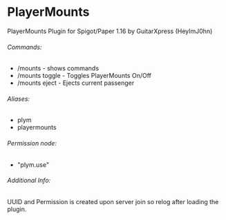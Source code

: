 # PlayerMounts
PlayerMounts Plugin for Spigot/Paper 1.16 by GuitarXpress (HeyImJ0hn)

###### Commands:
- /mounts - shows commands
- /mounts toggle - Toggles PlayerMounts On/Off
- /mounts eject - Ejects current passenger

###### Aliases:
  - plym
  - playermounts

###### Permission node:
- "plym.use"

###### Additional Info:
UUID and Permission is created upon server join so relog after loading the plugin.
